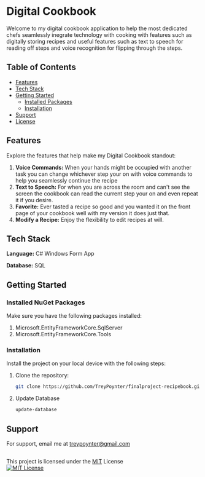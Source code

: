 
# Digital Cookbook

Welcome to my digital cookbook application to help the most dedicated chefs seamlessly inegrate technology with cooking with features such as digitally storing recipes and useful features such as text to speech for reading off steps and voice recognition for flipping through the steps.




## Table of Contents
- [Features](#features)
- [Tech Stack](#tech-stack)
- [Getting Started](#getting-started)
  - [Installed Packages](#installed-packages)
  - [Installation](#installation)
- [Support](#support)
- [License](#license)


## Features
Explore the features that help make my Digital Cookbook standout:

1. **Voice Commands:** When your hands might be occupied with another task you can change whichever step your on with voice commands to help you seamlessly continue the recipe
2. **Text to Speech:** For when you are across the room and can't see the screen the cookbook can read the current step your on and even repeat it if you desire.
3. **Favorite:** Ever tasted a recipe so good and you wanted it on the front page of your cookbook well with my version it does just that.
4. **Modify a Recipe:** Enjoy the flexibility to edit recipes at will.


## Tech Stack

**Language:** C# Windows Form App

**Database:** SQL


## Getting Started

### Installed NuGet Packages
Make sure you have the following packages installed:

1. Microsoft.EntityFrameworkCore.SqlServer
2. Microsoft.EntityFrameworkCore.Tools

### Installation
Install the project on your local device with the following steps:

1. Clone the repository:
   ```bash
   git clone https://github.com/TreyPoynter/finalproject-recipebook.git
2. Update Database
    ```bash
    update-database
    
## Support

For support, email me at treypoynter@gmail.com


## 
This project is licensed under the [MIT](https://choosealicense.com/licenses/mit/) License\
[![MIT License](https://img.shields.io/badge/License-MIT-green.svg)](https://choosealicense.com/licenses/mit/)




